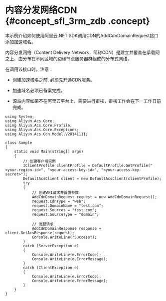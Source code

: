 # 内容分发网络CDN {#concept_sfl_3rm_zdb .concept}

本示例介绍如何使用阿里云,NET SDK调用CDN的AddCdnDomainRequest接口添加加速域名。

内容分发网络（Content Delivery Network，简称CDN）是建立并覆盖在承载网之上、由分布在不同区域的边缘节点服务器群组成的分布式网络。

在调用该接口时，注意：

-   创建加速域名之前, 必须先开通CDN服务。

-   加速域名必须已备案完成。

-   源站内容如果不在阿里云平台上，需要进行审核，审核工作会在下一工作日前完成。


```
using System;
using Aliyun.Acs.Core;
using Aliyun.Acs.Core.Profile;
using Aliyun.Acs.Core.Exceptions;
using Aliyun.Acs.Cdn.Model.V20141111;

class Sample
{
    static void Main(string[] args)
    {
        // 创建客户端实例
        IClientProfile clientProfile = DefaultProfile.GetProfile("<your-region-id>", "<your-access-key-id>", "<your-access-key-secret>");
        DefaultAcsClient client = new DefaultAcsClient(clientProfile);
        try
        {
            // 创建API请求并设置参数
            AddCdnDomainRequest request = new AddCdnDomainRequest();
            request.CdnType = "web";
            request.DomainName = "test.com";
            request.Sources = "test.com";
            request.SourceType = "domain";
			
            // 发起请求
            AddCdnDomainResponse response = client.GetAcsResponse(request);
            Console.WriteLine("Success");
        }
        catch (ServerException e)
        {
            Console.WriteLine(e.ErrorCode);
            Console.WriteLine(e.ErrorMessage);
        }
        catch (ClientException e)
        {
            Console.WriteLine(e.ErrorCode);
            Console.WriteLine(e.ErrorMessage);
        }
    }
}
```

